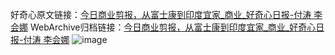 好奇心原文链接：[今日商业剪报，从富士康到印度宜家_商业_好奇心日报-付涛 李会娜](https://www.qdaily.com/articles/1422.html)
WebArchive归档链接：[今日商业剪报，从富士康到印度宜家_商业_好奇心日报-付涛 李会娜](http://web.archive.org/web/20160330202504/http://www.qdaily.com/articles/1422.html)
![image](http://ww3.sinaimg.cn/large/007d5XDply1g3v4cnl4z7j30u03y4npd)